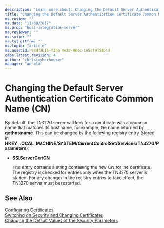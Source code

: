 ```yaml
---
description: "Learn more about: Changing the Default Server Authentication Certificate Common Name (CN)"
title: "Changing the Default Server Authentication Certificate Common Name (CN)2 | Microsoft Docs"
ms.custom: ""
ms.date: "11/30/2017"
ms.prod: "host-integration-server"
ms.reviewer: ""
ms.suite: ""
ms.tgt_pltfrm: ""
ms.topic: "article"
ms.assetid: 98df8b15-f3ba-4e30-966c-1e5cf9f50b4d
caps.latest.revision: 4
author: "christopherhouser"
manager: "anneta"
---
```

# Changing the Default Server Authentication Certificate Common Name (CN)
By default, the TN3270 server will look for a certificate with a common name that matches its host name, for example, the name returned by **gethostname**. This can be changed by the following registry entry (stored in **HKEY_LOCAL_MACHINE/SYSTEM/CurrentControlSet/Services/TN3270/Parameters**):  
  
- **SSLServerCertCN**  
  
  This entry contains a string containing the new CN for the certificate. The registry is checked for entries only when the TN3270 server is started. For any changes in the registry entries to take effect, the TN3270 server must be restarted.  
  
## See Also  
 [Configuring Certificates](../core/configuring-certificates2.md)   
 [Switching on Security and Changing Certificates](../core/switching-on-security-and-changing-certificates1.md)   
 [Changing the Default Values of the Security Parameters](../core/changing-the-default-values-of-the-security-parameters1.md)
